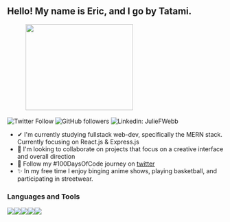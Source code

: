## Hello! My name is Eric, and I go by Tatami.

&nbsp;&nbsp;&nbsp;&nbsp;&nbsp;&nbsp;&nbsp;&nbsp;&nbsp;&nbsp;&nbsp;<img src="https://i.imgur.com/EHmkTZZ.png" width="250" height="200">

![Twitter Follow](https://img.shields.io/twitter/follow/tatamibox?color=1DA1F2&label=Followers&logo=twitter&style=for-the-badge)
![GitHub followers](https://img.shields.io/github/followers/tatamibox?color=1DA1F2&style=for-the-badge)
![Linkedin: JulieFWebb](https://img.shields.io/badge/-CONNECT-blue?style=for-the-badge&logo=Linkedin&link=https://www.linkedin.com/in/ericquesada02)


- ✔ I'm currently studying fullstack web-dev, specifically the MERN stack. Currently focusing on React.js & Express.js
- 🤝 I'm looking to collaborate on projects that focus on a creative interface and overall direction
- 💯 Follow my #100DaysOfCode journey on [twitter](https://twitter.com/tatamibox)
- ✨ In my free time I enjoy binging anime shows, playing basketball, and participating in streetwear.

### Languages and Tools

<img src="https://img.icons8.com/color/48/000000/javascript.png"/><img src="https://img.icons8.com/color/48/000000/html-5.png"/><img src="https://img.icons8.com/color/48/000000/css3.png"/><img src="https://img.icons8.com/color/48/000000/nodejs.png"/><img src="https://img.icons8.com/color/48/undefined/react-native.png"/>
